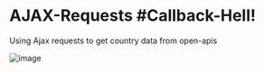 # AJAX-Requests #Callback-Hell!

Using Ajax requests to get country data from open-apis

![image](https://user-images.githubusercontent.com/55485391/116097902-e6194900-a6aa-11eb-9091-d7698276f995.png)
